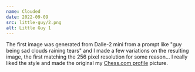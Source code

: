 ```yaml
---
name: Clouded
date: 2022-09-09
src: little-guy/2.png
alt: Little Guy 1
---
```


<!-- ![Little Guy Original](/assets/img/little-guy.png) -->
<!-- ![Little Guy 2](/assets/art/little-guy/2.png)
![Little Guy Blue](/assets/art/little-guy/blue.png)
![Little Guy Red](/assets/art/little-guy/red.png) -->

The first image was generated from Dalle-2 mini from a prompt like "guy being sad clouds raining tears" and I made a few variations on the resulting image, the first matching the 256 pixel resolution for some reason... I really liked the style and made the original my [Chess.com profile](https://www.chess.com/member/micmax) picture.
